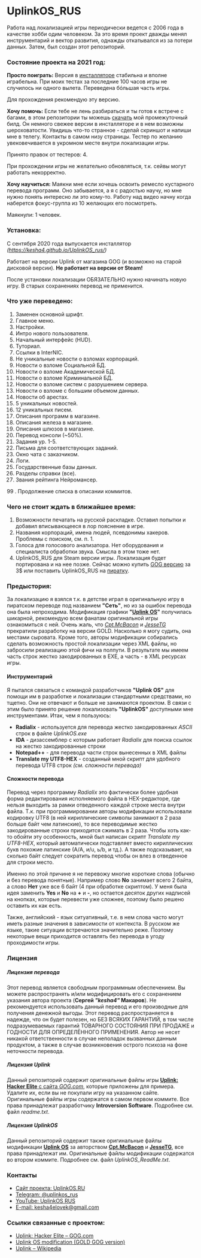 
# UplinkOS_RUS

Работа над локализацией игры периодически ведется с 2006 года в качестве хобби одим человеком.
За это время проект дважды менял инструментарий и вектор развития, однажды откатывался из за потери данных. Затем, был создан этот репозиторий.


### Состояние проекта на 2021 год: 

**Просто поиграть:**
Версия в [инсталляторе](http://uplinkos.ru/) стабильна и  вполне играбельна. При моих тестах за последние 100 часов игры не случилось ни одного вылета. Переведена бóльшая часть игры.

Для прохождения рекомендую эту версию.

**Хочу помочь:**
Если тебе не лень разбираться и ты готов к встрече с багами, в этом репозитории ты можешь [скачать](https://github.com/kesha4/UplinkOS_rus/archive/master.zip) мой промежуточный билд. Он немного свежее версии в инсталляторе и в нем возможны шероховатости. Увидишь что-то странное - сделай скриншот и напиши мне в телегу. Контакты в самом низу страницы. Тестер по желанию увековечивается в укромном месте внутри локализации игры.

Принято правок от тестеров: 4.

При прохождении игры не желательно обновляться, т.к. сейвы могут работать некорректно.

**Хочу научиться:**
Маякни мне если хочешь освоить ремесло кустарного перевода программ. Оно забывается, а я с радостью научу, но мне нужно понять интересно ли это кому-то. Работу над видео начну когда наберется фокус-группа из 10 желающих его посмотреть. 

Маякнули: 1 человек.





### Установка:

С сентября 2020 года выпускается инсталлятор *(https://kesha4.github.io/UplinkOS_rus/)*

Работает на версии Uplink от магазина GOG (и возможно на старой дисковой версии). **Не работает на версии от Steam!**

После установки локализации ОБЯЗАТЕЛЬНО нужно начинать новую игру. В старых сохранениях перевод не применится.


### Что уже переведено:
1. Заменен основной шрифт.
2. Главное меню.
3. Настройки.
4. Интро нового пользователя.
5. Начальный интерфейс (HUD).
6. Туториал.
7. Ссылки в InterNIC.
8. Не уникальные новости о взломах корпораций.
9. Новости о взломе Сoциальной БД.
10. Новости о взломе Академической БД.
11. Новости о взломе Криминальной БД.
12. Новости о взломе систем с разрушением сервера.
13. Новости о взломе с большим объемом данных.
14. Новости об арестах.
15. 5 уникальных новостей.
16. 12 уникальных писем.
17. Описания программ в магазине.
18. Описания железа в магазине.
19. Описания шлюзов в магазине.
20. Перевод консоли (~50%).
21. Задания ур. 1-5.
22. Письма для соответствующих заданий.
23. Окно чата с заказчиком.
24. Логи.
25. Государственные базы данных.
26. Разделы справки (все).
27. Звания рейтинга Нейромансер.

99 . Продолжение списка в описании коммитов.  

### Чего не стоит ждать в ближайшее время:
1. Возможности печатать на русской раскладке. Оставил попытки и добавил вписывающееся в лор пояснение в игре.
2. Названия корпораций, имена людей, псевдонимы хакеров. Проблемы с поиском, см. п. 1.
3. Голоса для голосового анализатора. Нет оборудования и специалиста обработки звука. Смысла в этом тоже нет.
4. UplinkOS_RUS для Steam версии игры. Локализация будет портирована и на нее позже. Сейчас можно купить [GOG версию](https://www.gog.com/game/uplink_hacker_elite) за 3$ или поставить UplinkOS_RUS на [пиратку](https://g.zeos.in/?q=Uplink%20ENG%20GOG%20%D1%81%D0%BA%D0%B0%D1%87%D0%B0%D1%82%D1%8C%20%D0%B1%D0%B5%D1%81%D0%BF%D0%BB%D0%B0%D1%82%D0%BD%D0%BE).

### Предыстория:
За локализацию я взялся т.к. в детстве играл в оригинальную игру в пиратском переводе под названием **"Сеть"**, но из за ошибок перевода она была непроходима. 
Модификация графики **"[Uplink OS](https://www.moddb.com/mods/uplink-os)"** получилась шикарной, рекомендую всем фанатам оригинальной игры ознакомиться с ней. Очень жаль, что *[Cpt.McBacon](https://www.moddb.com/members/cptmcbacon)* и *[JesseTG](https://www.moddb.com/members/jessetg)* прекратили разработку на версии GOLD. Насколько я могу судить, она местами сыровата. Кроме того, авторы модификации собирались сделать возможность простой локализации через XML файлы, но забросили реализацию этой фичи на полпути. В результате мы имеем часть строк жестко закодированных в EXE, а часть - в XML ресурсах игры. 

#### Инструментарий
Я пытался связаться с командой разработчиков **"Uplink OS"** для помощи им в разработке и локализации стандартными средствами, но тщетно. Они не отвечают и больше не занимаются проектом. В связи с этим было принято решение локализовать **"UplinkOS"** доступными мне инструментами. Итак, чем я пользуюсь:

* **Radialix** - используется для перевода жестко закодированных *ASCII* строк в файле *UplinkOS.exe*
* **IDA** - дизассемблер с которым работает *Radialix* для поиска ссылок на жестко закодированные строки
* **Notepad++** - для перевода части строк вынесенных в XML файлы 
* **Translate my UTF8-HEX** - созданный мной скрипт для удобного перевода UTF8 строк *(см. сложности перевода)*

#### Сложности перевода
Перевод через программу *Radialix* это фактически более удобная форма редактирования исполняемого файла в HEX-редакторе, где нельзя выходить за рамки отведенного каждой строке места внутри файла. Т.к. при программировании авторы модификации использовали кодировку UTF8 (в ней кириллические символы занимают в 2 раза больше байт чем латинские), то все переводимые жестко закодированные строки приходится сжимать в 2 раза. Чтобы хоть как-то обойти эту особенность, мной был написан скрипт *Translate my UTF8-HEX*, который автоматически подставляет вместо кириллических букв похожие латинские (А/A, и/u, ь/b, и тд.). А также подсказывает, на сколько байт следует сократить перевод чтобы он влез в отведенное для строки место. 

Именно по этой причине я не перевожу многие короткие слова (обычно и без перевода понятные). Например слово **No** занимает всего 2 байта, а слово **Нет** уже все 6 байт (4 при обработке скриптом). У меня была идея заменить **Yes** и **No** на **+** и **-**, но остается десяток других надписей на кнопках, которые перевести уже сложнее, поэтому было решено оставить их как есть. 

Также, английский - язык ситуативный, т.е. в нем слова часто могут иметь разные значения в зависимости от контекста. В русском же языке, такие ситуации встречаются значительно реже. Поэтому некоторые вещи приходится оставлять без перевода в угоду проходимости игры.

### Лицензия
##### Лицензия перевода
Этот перевод является свободным программным обеспечением. Вы можете распространять и/или модифицировать его с сохранением указания автора проекта (**Сергей _"kesha4"_ Макаров**). Не рекомендуется использовать данный перевод и его производные для получения денежной выгоды. 
Этот перевод распространяется в надежде, что он будет полезен, но БЕЗ ВСЯКИХ ГАРАНТИЙ, в том числе подразумеваемых гарантий ТОВАРНОГО СОСТОЯНИЯ ПРИ ПРОДАЖЕ и ГОДНОСТИ ДЛЯ ОПРЕДЕЛЁННОГО ПРИМЕНЕНИЯ. Автор не несет никакой ответственности в случае неполадок вызванных данным продуктом, а также в случае возникновения острого психоза на фоне неточности перевода.
##### Лицензия Uplink
Данный репозиторий содержит оригинальные файлы игры [**Uplink: Hacker Elite** с сайта _GOG.com_](https://www.gog.com/game/uplink_hacker_elite), которые приложены для примера. Удалите их, если вы не покупали игру на указанном сайте. Оригинальные файлы игры содержатся в самом первом коммите. Все права принадлежат разработчику **Introversion Software**. Подробнее см. файл *readme.txt*.
##### Лицензия UplinkOS
Данный репозиторий содержит также оригинальные файлы модификации **[Uplink OS](https://www.moddb.com/mods/uplink-os)** за авторством **[Cpt.McBacon](https://www.moddb.com/members/cptmcbacon)** и **[JesseTG](https://www.moddb.com/members/jessetg)**, все права принадлежат им. Оригинальные файлы модификации содержатся во втором коммите. Подробнее см. файл *UplinkOS_ReadMe.txt*. 

### Контакты

- [Сайт проекта: UplinkOS.RU](http://uplinkos.ru/)
- [Telegram: @uplinkos_rus](https://t.me/uplinkos_rus)
- [YouTube:  UplinkOS RUS](https://www.youtube.com/channel/UCLytGPWNGLMDv7xXlpafj8A)
- [E-mail: kesha4elovek@gmail.com](mailto:kesha4elovek@gmail.com)

### Ссылки связанные с проектом:
- [Uplink: Hacker Elite –  GOG.com](https://www.gog.com/game/uplink_hacker_elite)
- [Uplink OS modification (GOLD GOG version)](https://www.moddb.com/mods/uplink-os)
- [Uplink  – Wikipedia](https://ru.wikipedia.org/wiki/Uplink)
